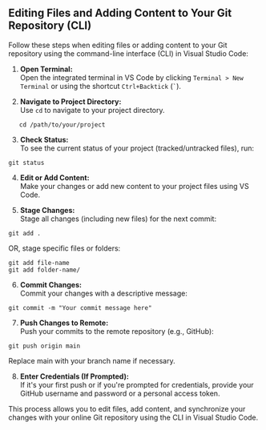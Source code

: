 ## Editing Files and Adding Content to Your Git Repository (CLI)

Follow these steps when editing files or adding content to your Git repository using the command-line interface (CLI) in Visual Studio Code:

1. **Open Terminal:** <br>
   Open the integrated terminal in VS Code by clicking `Terminal > New Terminal` or using the shortcut `Ctrl+Backtick` (`` ` ``).

2. **Navigate to Project Directory:** <br>
   Use `cd` to navigate to your project directory.
   
```shell
   cd /path/to/your/project
```


3. **Check Status:** <br>
To see the current status of your project (tracked/untracked files), run:
```shell
git status
```


4. **Edit or Add Content:** <br>
Make your changes or add new content to your project files using VS Code.


5. **Stage Changes:** <br>
Stage all changes (including new files) for the next commit:
```shell
git add .
```
   OR, stage specific files or folders:
     
```shell
git add file-name
git add folder-name/
```


6. **Commit Changes:** <br>
Commit your changes with a descriptive message:
```shell
git commit -m "Your commit message here"
```


7. **Push Changes to Remote:** <br>
Push your commits to the remote repository (e.g., GitHub):
```shell
git push origin main
```

Replace main with your branch name if necessary.

8. **Enter Credentials (If Prompted):** <br>
If it's your first push or if you're prompted for credentials, provide your GitHub username and password or a personal access token.


This process allows you to edit files, add content, and synchronize your changes with your online Git repository using the CLI in Visual Studio Code.


